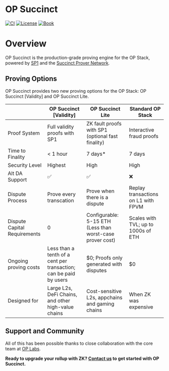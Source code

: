 # OP Succinct

<a href="https://github.com/succinctlabs/op-succinct/actions/workflows/docker-build.yaml"><img src="https://img.shields.io/github/actions/workflow/status/succinctlabs/op-succinct/docker-build.yaml?style=flat&labelColor=1C2C2E&label=ci&color=BEC5C9&logo=GitHub%20Actions&logoColor=BEC5C9" alt="CI"></a>
   <a href="https://github.com/succinctlabs/op-succinct/blob/main/LICENSE-MIT"><img src="https://img.shields.io/badge/License-MIT-d1d1f6.svg?style=flat&labelColor=1C2C2E&color=BEC5C9&logo=googledocs&label=license&logoColor=BEC5C9" alt="License"></a>
   <a href="https://succinctlabs.github.io/op-succinct"><img src="https://img.shields.io/badge/Book-854a15?style=flat&labelColor=1C2C2E&color=BEC5C9&logo=mdBook&logoColor=BEC5C9" alt="Book"></a>

# Overview

OP Succinct is the production-grade proving engine for the OP Stack, powered by [SP1](https://docs.succinct.xyz/docs/sp1/introduction) and the [Succinct Prover Network](https://docs.succinct.xyz/docs/network/introduction).

## Proving Options

OP Succinct provides two new proving options for the OP Stack: OP Succinct [Validity] and OP Succinct Lite.

| | OP Succinct [Validity] | OP Succinct Lite | Standard OP Stack |
|---------|-------------|------------------|-------------------|
| Proof System | Full validity proofs with SP1 | ZK fault proofs with SP1 (optional fast finality) | Interactive fraud proofs |
| Time to Finality | < 1 hour | 7 days* | 7 days |
| Security Level | Highest | High | High |
| Alt DA Support | ✅ | ✅ | ❌ |
| Dispute Process | Prove every transcation | Prove when there is a dispute | Replay transactions on L1 with FPVM |
| Dispute Capital Requirements | 0 | Configurable: 5-15 ETH (Less than worst-case prover cost) | Scales with TVL; up to 1000s of ETH |
| Ongoing proving costs | Less than a tenth of a cent per transaction; can be paid by users | $0; Proofs only generated with disputes | $0 |
| Designed for | Large L2s, DeFi Chains, and other high-value chains | Cost-sensitive L2s, appchains and gaming chains | When ZK was expensive |


## Support and Community

All of this has been possible thanks to close collaboration with the core team at [OP Labs](https://www.oplabs.co/).

**Ready to upgrade your rollup with ZK? [Contact us](https://docs.google.com/forms/d/e/1FAIpQLSd2Yil8TrU54cIuohH1WvDvbxTusyqh5rsDmMAtGC85-Arshg/viewform?ref=https://succinctlabs.github.io/op-succinct/) to get started with OP Succinct.**
